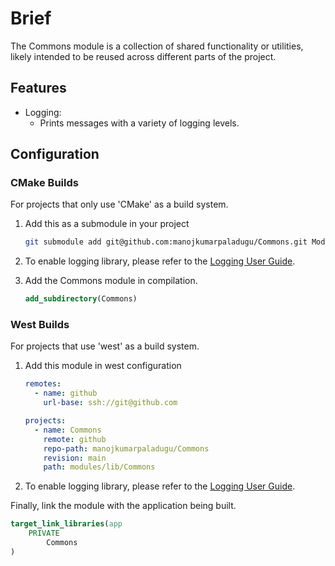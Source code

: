 # Brief

The Commons module is a collection of shared functionality or utilities,
likely intended to be reused across different parts of the project.

## Features

* Logging:
  * Prints messages with a variety of logging levels.

## Configuration

### CMake Builds

  For projects that only use 'CMake' as a build system.

  1. Add this as a submodule in your project

      ```bash
      git submodule add git@github.com:manojkumarpaladugu/Commons.git Modules/Commons
      ```

  1. To enable logging library, please refer to the [Logging User Guide](Logging/README.md).

  1. Add the Commons module in compilation.

      ```cmake
      add_subdirectory(Commons)
      ```

### West Builds

  For projects that use 'west' as a build system.

  1. Add this module in west configuration

      ```yml
      remotes:
        - name: github
          url-base: ssh://git@github.com

      projects:
        - name: Commons
          remote: github
          repo-path: manojkumarpaladugu/Commons
          revision: main
          path: modules/lib/Commons
      ```

  1. To enable logging library, please refer to the [Logging User Guide](Logging/README.md).

Finally, link the module with the application being built.

```cmake
target_link_libraries(app
    PRIVATE
        Commons
)
```
